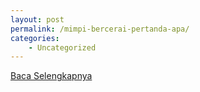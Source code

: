 ```yaml
---
layout: post
permalink: /mimpi-bercerai-pertanda-apa/
categories:
    - Uncategorized
---
```


[Baca Selengkapnya](/09)